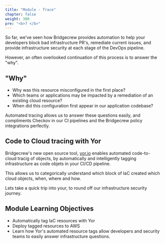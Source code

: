 ```yaml
---
title: "Module - Trace"
chapter: false
weight: 300
pre: "<b>7 </b>"
---
```


So far, we've seen how Bridgecrew provides automation to help your developers block bad infrastructure PR's, remediate current issues, and provide infrastructure security at each stage of the DevOps pipeline.

However, an often overlooked continuation of this process is to answer the "why". 

## "Why"
- Why was this resource misconfigured in the first place?
- Which teams or applications may be impacted by a remediation of an existing cloud resource?
- When did this configuration first appear in our application codebase?

Automated tracing allows us to answer these questions easily, and compliments Checkov in our CI pipelines and the Bridgecrew policy integrations perfectly.

## Code to Cloud tracing with Yor
Bridgecrew's new open source tool, [yor.io](https://yor.io) enables automated code-to-cloud tracig of objects, by automatically and intelligently tagging infrastructure as code objets in your CI/CD pipeline.

This allows us to categorically understand which block of IaC created which cloud objects, when, where and how.

Lets take a quick trip into your, to round off our infrastructure security journey.

## Module Learning Objectives
- Automatically tag IaC resources with Yor
- Deploy tagged resources to AWS
- Learn how Yor's automated resource tags allow developers and security teams to easily answer infrastructure questions.

